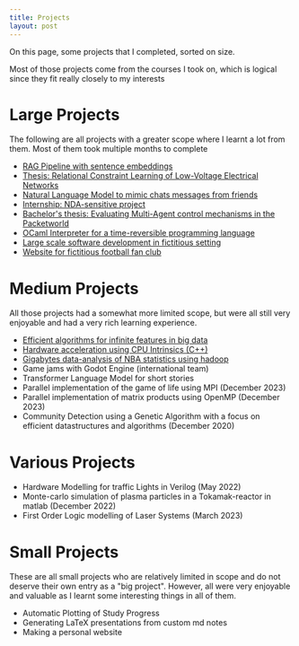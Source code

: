 ```yaml
---
title: Projects
layout: post
---
```


On this page, some projects that I completed, sorted on size.

Most of those projects come from the courses I took on, which is logical since they fit really closely to my interests

# Large Projects
The following are all projects with a greater scope where I learnt a lot from them. Most of them took multiple months to complete
- [RAG Pipeline with sentence embeddings](projects/RAG_IRSE)
- [Thesis: Relational Constraint Learning of Low-Voltage Electrical Networks](projects/Thesis_GIS_Rule_learning)
- [Natural Language Model to mimic chats messages from friends](projects/ChatCloner)
- [Internship: NDA-sensitive project](projects/InternshipGIM)
- [Bachelor's thesis: Evaluating Multi-Agent control mechanisms in the Packetworld](projects/BachelorPacketWorld)
- [OCaml Interpreter for a time-reversible programming language](projects/OCamlInterpreter)
- [Large scale software development in fictitious setting](projects/AssemAssist)
- [Website for fictitious football fan club](projects/football_website)

# Medium Projects
All those projects had a somewhat more limited scope, but were all still very enjoyable and had a very rich learning experience.
- [Efficient algorithms for infinite features in big data](projects/big_data_infinite_features)
- [Hardware acceleration using CPU Intrinsics (C++)](projects/big_data_hardware_intrinsics)
- [Gigabytes data-analysis of NBA statistics using hadoop](projects/big_data_hadoop)
- Game jams with Godot Engine (international team)
- Transformer Language Model for short stories
- Parallel implementation of the game of life using MPI (December 2023)
- Parallel implementation of matrix products using OpenMP (December 2023)
- Community Detection using a Genetic Algorithm with a focus on efficient datastructures and algorithms (December 2020)

# Various Projects
- Hardware Modelling for traffic Lights in Verilog (May 2022)
- Monte-carlo simulation of plasma particles in a Tokamak-reactor in matlab (December 2022)
- First Order Logic modelling of Laser Systems (March 2023)


# Small Projects
These are all small projects who are relatively limited in scope and do not deserve their own entry as a "big project". However, all were very enjoyable and valuable as I learnt some interesting things in all of them.

- Automatic Plotting of Study Progress
- Generating LaTeX presentations from custom md notes
- Making a personal website


<!-- ## Compiling and emulating zelda3 from source -->


<!-- # Future Projects
(Future ?) Extending the biosim genetic simulator for ??

## HOME Generator

## Making of Neural Network in efficient language (rust or c++)
And making a python wrapper for it
-->
